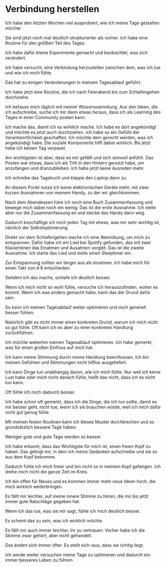 # Verbindung herstellen

Ich habe den letzten Wochen viel ausprobiert, wie ich meine Tage gestalten möchte.

Sie sind jetzt noch mal deutlich strukturierter als vorher. Ich habe eine Routine für den größten Teil des Tages.

Ich habe dafür kleine Experimente gemacht und beobachtet, was sich verändert.

Ich habe versucht, eine Verbindung herzustellen zwischen dem, was ich tue und wie ich mich fühle.

Das hat zu einigen Veränderungen in meinem Tagesablauf geführt.

Ich habe jetzt eine Routine, die ich nach Feierabend bis zum Schlafengehen durchziehe.

Ich befasse mich täglich mit meiner Wissenssammlung. Aus den Ideen, die ich aufschreibe, suche ich mir dann etwas heraus, dass ich als Learning des Tages in einer Community posten kann.

Ich mache das, damit ich es wirklich mache. Ich habe es dort angekündigt und möchte es jetzt auch durchziehen. Ich habe so ein Gefühl der Verantwortlichkeit geschaffen. Ich möchte dem gerecht werden, was ich angekündigt habe. Die soziale Komponente hilft dabei wirklich. Bis jetzt habe ich keinen Tag verpasst.

Am wichtigsten ist aber, dass es mir gefällt und sich sinnvoll anfühlt. Das Posten war etwas, dass ich als Tritt in den Hintern genutzt habe, um anzufangen und dranzubleiben. Ich habe jetzt keine Ausreden mehr.

Ich schreibe das Tagebuch und klappe den Laptop dann zu.

An diesem Punkt nutze ich keine elektronischen Geräte mehr, mit zwei kurzen Ausnahmen von meinem Handy, zu der wir gleichkommen.

Nach dem Abendessen höre ich noch eine Buch Zusammenfassung und bewege mich dabei noch ein wenig. Das ist die erste Ausnahme. Ich stelle aber nur die Zusammenfassung an und stecke das Handy dann weg.

Dadurch beschäftige ich mich jeden Tag mit etwas, was mir sehr wichtig ist, nämlich der Selbstoptimierung.

Direkt vor dem Schlafengehen mache ich eine Atemübung, um mich zu entspannen. Dafür habe ich ein Lied bei Spotify gefunden, das mit zwei Klaviertönen das Einatmen und Ausatmen vorgibt. Das ist die zweite Ausnahme. Ich starte das Lied und stelle einen Sleeptimer ein.

Zur Entspannung sollten wir länger aus als einatmen. Ich habe mich für einen Takt von 4:8 entschieden.

Seitdem ich das mache, schlafe ich deutlich besser.

Wenn ich mich nicht so wohl fühle, versuche ich herauszufinden, woher es kommt. Wenn ich was anders gemacht habe, kann das der Grund dafür sein.

So kann ich meinen Tagesablauf weiter optimieren und mich generell besser fühlen.

Natürlich gibt es nicht immer einen konkreten Grund, warum ich mich nicht so gut fühle. Oft kann ich es aber zu einer konkreten Handlung zurückführen.

Ich möchte weiterhin meinen Tagesablauf optimieren. Ich habe gemerkt, was für einen großen Einfluss auf mich hat.

Ich kann meine Stimmung durch meine Handlung beeinflussen. Ich bin meinen Gefühlen und Stimmungen nicht hilflos ausgeliefert.

Ich kann Dinge tun unabhängig davon, wie ich mich fühle. Nur weil ich keine Lust habe oder mich nicht danach fühle, heißt das nicht, dass ich es nicht tun kann.

Oft fühle ich mich dadurch besser.

Ich habe schon oft gemerkt, dass ich die Dinge, die ich tun sollte, damit es mir besser geht, nicht tue, wenn ich sie brauchen würde, weil ich mich dafür nicht gut genug fühle.

Mit meinen festen Routinen kann ich dieses Muster durchbrechen und so grundsätzlich bessere Tage haben.

Weniger gute und gute Tage werden so besser.

Ich habe erkannt, dass das Wichtigste für mich ist, einen freien Kopf zu haben. Das gelingt mir, in dem ich meine Gedanken aufschreibe und sie so aus dem Kopf bekomme.

Dadurch fühle ich mich freier und bin nicht so in meinem Kopf gefangen. Ich drehe mich nicht die ganze Zeit im Kreis.

Ich bin offen für Neues und es kommen immer mehr neue Ideen hoch, die mich wirklich weiterbringen.

Es fällt mir leichter, auf meine innere Stimme zu hören, die mir bis jetzt immer gute Ratschläge gegeben hat.

Wenn ich das tue, was sie mir sagt, fühle ich mich deutlich besser.

Es scheint das zu sein, was ich wirklich möchte.

Es fällt mir auch immer leichter, ihr zu vertrauen. Vorher habe ich die Stimme zwar gehört, aber nicht gehandelt.

Das ändert sich immer öfter. Es stellt sich raus, dass sie richtig liegt.

Ich werde weiter versuchen meine Tage zu optimieren und dadurch ein immer besseres Leben zu führen.
